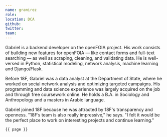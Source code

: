 ```yaml
---
name: gramirez
role: 
location: DCA
github:
twitter:
team:
---
```


Gabriel is a backend developer on the openFOIA project. His work consists of building new features for openFOIA — like contact forms and full-text searching — as well as scraping, cleaning, and validating data. He is well-versed in Python, statistical modeling, network analysis, machine learning and Django/Flask.

Before 18F, Gabriel was a data analyst at the Department of State, where he worked on social network analysis and optimizing targeted campaigns. His programming and data science experience was largely acquired on the job and through free coursework online. He holds a B.A. in Sociology and Anthropology and a masters in Arabic language.

Gabriel joined 18F because he was attracted by 18F's transparency and openness. "18F’s team is also really impressive," he says. "I felt it would be the perfect place to work on interesting projects and continue learning."	

<code>{{ page }}</code>
